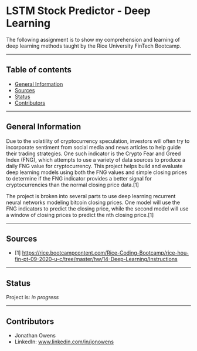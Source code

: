 # LSTM Stock Predictor - Deep Learning
The following assignment is to show my comprehension and learning of deep learning methods taught by the Rice University FinTech Bootcamp.

---

## Table of contents
* [General Information](#general-information)
* [Sources](#sources)
* [Status](#status)
* [Contributors](#contributors)

---

## General Information

Due to the volatility of cryptocurrency speculation, investors will often try to incorporate sentiment from social media and news articles to help guide their trading strategies. One such indicator is the Crypto Fear and Greed Index (FNG), which attempts to use a variety of data sources to produce a daily FNG value for cryptocurrency. This project helps build and evaluate deep learning models using both the FNG values and simple closing prices to determine if the FNG indicator provides a better signal for cryptocurrencies than the normal closing price data.[1]

The project is broken into several parts to use deep learning recurrent neural networks modeling bitcoin closing prices. One model will use the FNG indicators to predict the closing price, while the second model will use a window of closing prices to predict the nth closing price.[1]

---

## Sources

- [1] https://rice.bootcampcontent.com/Rice-Coding-Bootcamp/rice-hou-fin-pt-09-2020-u-c/tree/master/hw/14-Deep-Learning/Instructions

---

## Status

Project is: _in progress_

---

## Contributors

* Jonathan Owens
* LinkedIn: www.linkedin.com/in/jonowens
